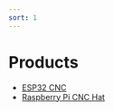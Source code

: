 ```yaml
---
sort: 1
---
```


# Products

- [ESP32 CNC](/docs/esp32_cnc/)
- [Raspberry Pi CNC Hat](/docs/rpi_cnc/)